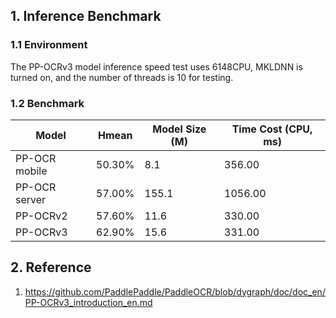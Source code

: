 ## 1. Inference Benchmark

### 1.1 Environment

The PP-OCRv3 model inference speed test uses 6148CPU, MKLDNN is turned on, and the number of threads is 10 for testing.

### 1.2 Benchmark


| Model | Hmean |  Model Size (M) | Time Cost (CPU, ms) |
|-----|-----|--------|----|
| PP-OCR mobile | 50.30% | 8.1 | 356.00  |
| PP-OCR server | 57.00% | 155.1 | 1056.00 |
| PP-OCRv2 | 57.60% | 11.6 | 330.00 |
| PP-OCRv3 | 62.90% | 15.6 | 331.00 |

## 2. Reference
1. https://github.com/PaddlePaddle/PaddleOCR/blob/dygraph/doc/doc_en/PP-OCRv3_introduction_en.md
